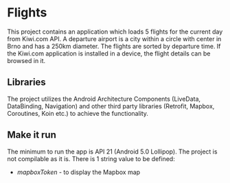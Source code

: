 # Flights
This project contains an application which loads 5 flights for the current day from Kiwi.com API.
A departure airport is a city within a circle with center in Brno and has a 250km diameter. 
The flights are sorted by departure time. If the Kiwi.com application is installed in a device,
the flight details can be browsed in it.

## Libraries
The project utilizes the Android Architecture Components (LiveData, DataBinding, Navigation) 
and other third party libraries (Retrofit, Mapbox, Coroutines, Koin etc.) to achieve the functionality.

## Make it run
The minimum to run the app is API 21 (Android 5.0 Lollipop).
The project is not compilable as it is. There is 1 string value to be defined:
- *mapboxToken* - to display the Mapbox map
